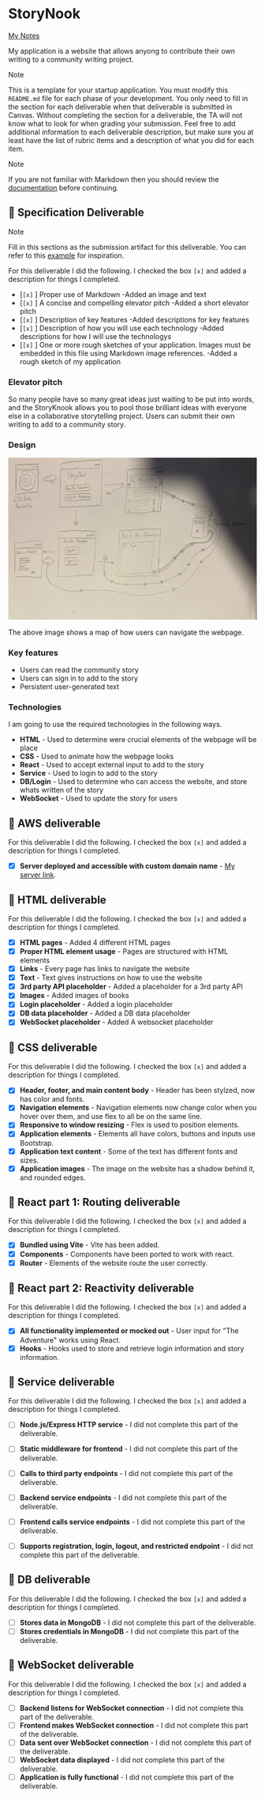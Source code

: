 # StoryNook

[My Notes](notes.md)

My application is a website that allows anyong to contribute their own writing to a community writing project. 


> [!NOTE]
>  This is a template for your startup application. You must modify this `README.md` file for each phase of your development. You only need to fill in the section for each deliverable when that deliverable is submitted in Canvas. Without completing the section for a deliverable, the TA will not know what to look for when grading your submission. Feel free to add additional information to each deliverable description, but make sure you at least have the list of rubric items and a description of what you did for each item.

> [!NOTE]
>  If you are not familiar with Markdown then you should review the [documentation](https://docs.github.com/en/get-started/writing-on-github/getting-started-with-writing-and-formatting-on-github/basic-writing-and-formatting-syntax) before continuing.

## 🚀 Specification Deliverable

> [!NOTE]
>  Fill in this sections as the submission artifact for this deliverable. You can refer to this [example](https://github.com/webprogramming260/startup-example/blob/main/README.md) for inspiration.

For this deliverable I did the following. I checked the box `[x]` and added a description for things I completed.

- [`[x]` ] Proper use of Markdown -Added an image and text
- [`[x]` ] A concise and compelling elevator pitch -Added a short elevator pitch
- [`[x]` ] Description of key features -Added descriptions for key features
- [`[x]` ] Description of how you will use each technology -Added descriptions for how I will use the technologys
- [`[x]` ] One or more rough sketches of your application. Images must be embedded in this file using Markdown image references. -Added a rough sketch of my application

### Elevator pitch

So many people have so many great ideas just waiting to be put into words, and the StoryKnook allows you to pool those brilliant ideas with everyone else in a collaborative storytelling project. Users can submit their own writing to add to a community story. 

### Design

![Design image](WebsiteMap.png)

The above image shows a map of how users can navigate the webpage. 

### Key features

- Users can read the community story
- Users can sign in to add to the story
- Persistent user-generated text

### Technologies

I am going to use the required technologies in the following ways.

- **HTML** - Used to determine were crucial elements of the webpage will be place
- **CSS** - Used to animate how the webpage looks
- **React** - Used to accept external input to add to the story
- **Service** - Used to login to add to the story
- **DB/Login** - Used to determine who can access the website, and store whats written of the story
- **WebSocket** - Used to update the story for users

## 🚀 AWS deliverable

For this deliverable I did the following. I checked the box `[x]` and added a description for things I completed.

- [X] **Server deployed and accessible with custom domain name** - [My server link](https://startup.storynook.click).

## 🚀 HTML deliverable

For this deliverable I did the following. I checked the box `[x]` and added a description for things I completed.

- [X] **HTML pages** - Added 4 different HTML pages
- [X] **Proper HTML element usage** - Pages are structured with HTML elements
- [X] **Links** - Every page has links to navigate the website
- [X] **Text** - Text gives instructions on how to use the website
- [X] **3rd party API placeholder** - Added a placeholder for a 3rd party API
- [X] **Images** - Added images of books
- [X] **Login placeholder** - Added a login placeholder
- [X] **DB data placeholder** - Added a DB data placeholder
- [X] **WebSocket placeholder** - Added A websocket placeholder 

## 🚀 CSS deliverable

For this deliverable I did the following. I checked the box `[x]` and added a description for things I completed.

- [X] **Header, footer, and main content body** - Header has been stylzed, now has color and fonts.
- [X] **Navigation elements** - Navigation elements now change color when you hover over them, and use flex to all be on the same line. 
- [X] **Responsive to window resizing** - Flex is used to position elements.
- [X] **Application elements** - Elements all have colors, buttons and inputs use Bootstrap.
- [X] **Application text content** - Some of the text has different fonts and sizes.
- [X] **Application images** - The image on the website has a shadow behind it, and rounded edges. 

## 🚀 React part 1: Routing deliverable

For this deliverable I did the following. I checked the box `[x]` and added a description for things I completed.

- [x] **Bundled using Vite** - Vite has been added.
- [x] **Components** - Components have been ported to work with react.
- [x] **Router** - Elements of the website route the user correctly.

## 🚀 React part 2: Reactivity deliverable

For this deliverable I did the following. I checked the box `[x]` and added a description for things I completed.

- [x] **All functionality implemented or mocked out** - User input for "The Adventure" works using React. 
- [x] **Hooks** - Hooks used to store and retrieve login information and story information. 

## 🚀 Service deliverable

For this deliverable I did the following. I checked the box `[x]` and added a description for things I completed.

- [ ] **Node.js/Express HTTP service** - I did not complete this part of the deliverable.
- [ ] **Static middleware for frontend** - I did not complete this part of the deliverable.
- [ ] **Calls to third party endpoints** - I did not complete this part of the deliverable.
- [ ] **Backend service endpoints** - I did not complete this part of the deliverable.
- [ ] **Frontend calls service endpoints** - I did not complete this part of the deliverable.
- [ ] **Supports registration, login, logout, and restricted endpoint** - I did not complete this part of the deliverable.


## 🚀 DB deliverable

For this deliverable I did the following. I checked the box `[x]` and added a description for things I completed.

- [ ] **Stores data in MongoDB** - I did not complete this part of the deliverable.
- [ ] **Stores credentials in MongoDB** - I did not complete this part of the deliverable.

## 🚀 WebSocket deliverable

For this deliverable I did the following. I checked the box `[x]` and added a description for things I completed.

- [ ] **Backend listens for WebSocket connection** - I did not complete this part of the deliverable.
- [ ] **Frontend makes WebSocket connection** - I did not complete this part of the deliverable.
- [ ] **Data sent over WebSocket connection** - I did not complete this part of the deliverable.
- [ ] **WebSocket data displayed** - I did not complete this part of the deliverable.
- [ ] **Application is fully functional** - I did not complete this part of the deliverable.
